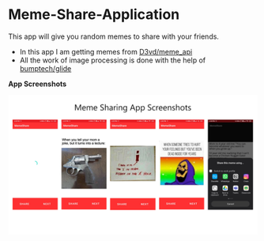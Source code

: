 # Meme-Share-Application
This app will give you random memes to share with your friends.

* In this app I am getting memes from [D3vd/meme_api](https://github.com/D3vd/Meme_Api) 
* All the work of image processing is done with the help of [bumptech/glide](https://github.com/bumptech/glide)

**App Screenshots**

![Screenshots](https://github.com/AtharvaMahamuni/Meme-Share-Application/blob/main/Meme%20Share.png)
